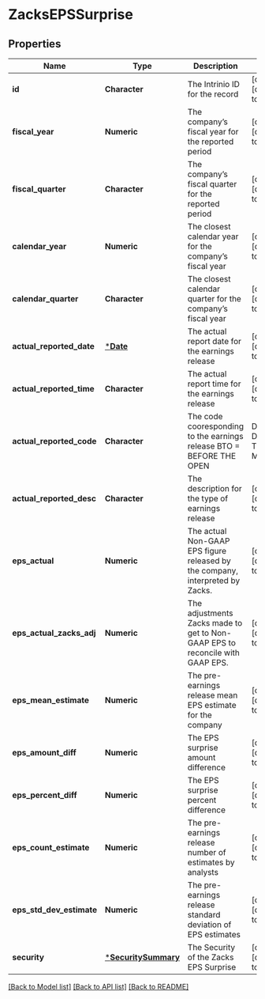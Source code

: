 # ZacksEPSSurprise

## Properties
Name | Type | Description | Notes
------------ | ------------- | ------------- | -------------
**id** | **Character** | The Intrinio ID for the record | [optional] [default to null]
**fiscal_year** | **Numeric** | The company’s fiscal year for the reported period | [optional] [default to null]
**fiscal_quarter** | **Character** | The company’s fiscal quarter for the reported period | [optional] [default to null]
**calendar_year** | **Numeric** | The closest calendar year for the company’s fiscal year | [optional] [default to null]
**calendar_quarter** | **Character** | The closest calendar quarter for the company’s fiscal year | [optional] [default to null]
**actual_reported_date** | [***Date**](Date.md) | The actual report date for the earnings release | [optional] [default to null]
**actual_reported_time** | **Character** | The actual report time for the earnings release | [optional] [default to null]
**actual_reported_code** | **Character** | The code cooresponding to the earnings release  BTO &#x3D; BEFORE THE OPEN | DTM &#x3D; DURING THE MARKET | AMC &#x3D; AFTER MARKET CLOSE | [optional] [default to null]
**actual_reported_desc** | **Character** | The description for the type of earnings release | [optional] [default to null]
**eps_actual** | **Numeric** | The actual Non-GAAP EPS figure released by the company, interpreted by Zacks. | [optional] [default to null]
**eps_actual_zacks_adj** | **Numeric** | The adjustments Zacks made to get to Non-GAAP EPS to reconcile with GAAP EPS. | [optional] [default to null]
**eps_mean_estimate** | **Numeric** | The pre-earnings release mean EPS estimate for the company | [optional] [default to null]
**eps_amount_diff** | **Numeric** | The EPS surprise amount difference | [optional] [default to null]
**eps_percent_diff** | **Numeric** | The EPS surprise percent difference | [optional] [default to null]
**eps_count_estimate** | **Numeric** | The pre-earnings release number of estimates by analysts | [optional] [default to null]
**eps_std_dev_estimate** | **Numeric** | The pre-earnings release standard deviation of EPS estimates | [optional] [default to null]
**security** | [***SecuritySummary**](SecuritySummary.md) | The Security of the Zacks EPS Surprise | [optional] [default to null]

[[Back to Model list]](../README.md#documentation-for-models) [[Back to API list]](../README.md#documentation-for-api-endpoints) [[Back to README]](../README.md)


